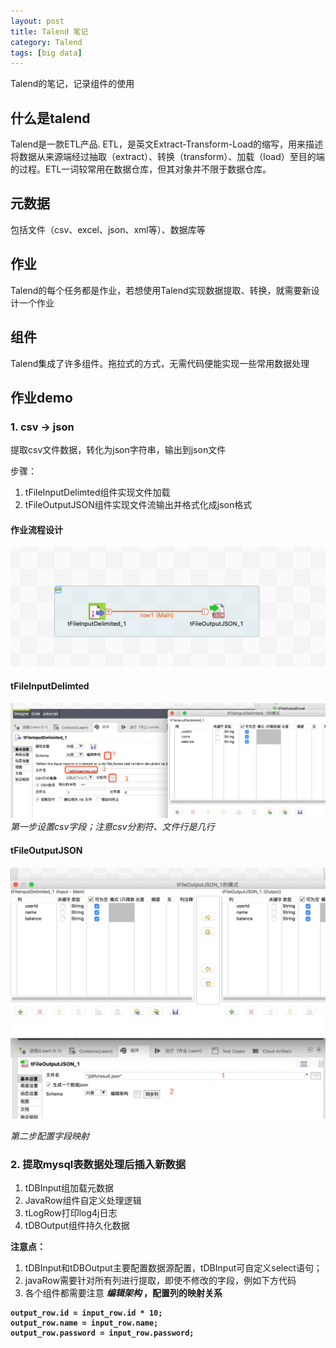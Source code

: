 ```yaml
---
layout: post
title: Talend 笔记
category: Talend
tags: [big data]
---
```


Talend的笔记，记录组件的使用

## 什么是talend

Talend是一款ETL产品.
ETL，是英文Extract-Transform-Load的缩写，用来描述将数据从来源端经过抽取（extract）、转换（transform）、加载（load）至目的端的过程。ETL一词较常用在数据仓库，但其对象并不限于数据仓库。


## 元数据
包括文件（csv、excel、json、xml等）、数据库等

## 作业
Talend的每个任务都是作业，若想使用Talend实现数据提取、转换，就需要新设计一个作业

## 组件


Talend集成了许多组件。拖拉式的方式，无需代码便能实现一些常用数据处理

## 作业demo

### 1. csv -> json
提取csv文件数据，转化为json字符串，输出到json文件

步骤：
1. tFileInputDelimted组件实现文件加载
2. tFileOutputJSON组件实现文件流输出并格式化成json格式

#### 作业流程设计

![/assets/images/liucheng1.png](/assets/images/liucheng1.png)

#### tFileInputDelimted

![/assets/images/csv.png](/assets/images/csv.png)
*第一步设置csv字段；注意csv分割符、文件行是几行*

#### tFileOutputJSON

![/assets/images/json.png](/assets/images/json.png)

*第二步配置字段映射*

### 2. 提取mysql表数据处理后插入新数据

1. tDBInput组加载元数据
2. JavaRow组件自定义处理逻辑
3. tLogRow打印log4j日志
4. tDBOutput组件持久化数据

**注意点：**
1. tDBInput和tDBOutput主要配置数据源配置，tDBInput可自定义select语句；
2. javaRow需要针对所有列进行提取，即使不修改的字段，例如下方代码
3. 各个组件都需要注意 <b> *编辑架构* <b>，配置列的映射关系


```
output_row.id = input_row.id * 10;
output_row.name = input_row.name;
output_row.password = input_row.password;
```
